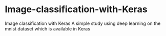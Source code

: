 # Image-classification-with-Keras
Image classification with Keras
A simple study using deep learning on the mnist dataset which is available in Keras
